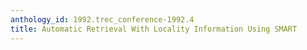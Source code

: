 ```yaml
---
anthology_id: 1992.trec_conference-1992.4
title: Automatic Retrieval With Locality Information Using SMART
---
```

